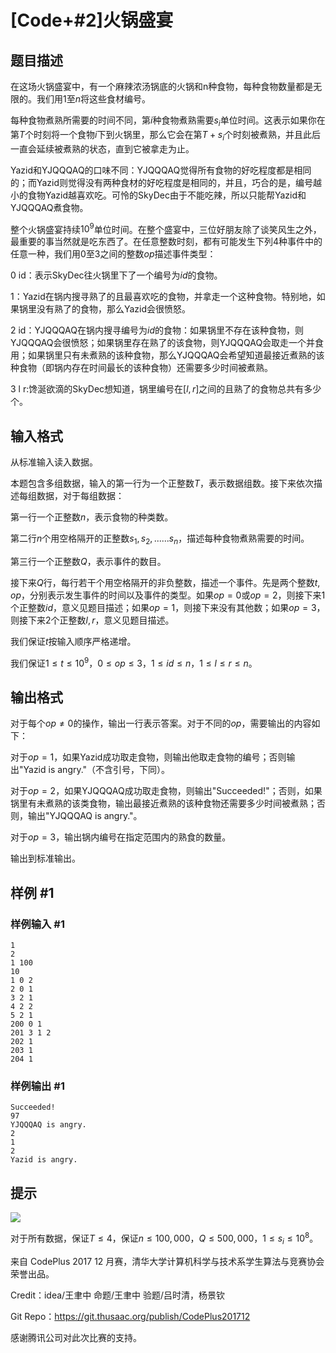 # [Code+#2]火锅盛宴

## 题目描述

在这场火锅盛宴中，有一个麻辣浓汤锅底的火锅和n种食物，每种食物数量都是无限的。我们用$1$至$n$将这些食材编号。


每种食物煮熟所需要的时间不同，第$i$种食物煮熟需要$s_i$单位时间。这表示如果你在第$T$个时刻将一个食物$i$下到火锅里，那么它会在第$T+s_i$个时刻被煮熟，并且此后一直会延续被煮熟的状态，直到它被拿走为止。


Yazid和YJQQQAQ的口味不同：YJQQQAQ觉得所有食物的好吃程度都是相同的；而Yazid则觉得没有两种食材的好吃程度是相同的，并且，巧合的是，编号越小的食物Yazid越喜欢吃。可怜的SkyDec由于不能吃辣，所以只能帮Yazid和YJQQQAQ煮食物。


整个火锅盛宴持续$10^9$单位时间。在整个盛宴中，三位好朋友除了谈笑风生之外，最重要的事当然就是吃东西了。在任意整数时刻，都有可能发生下列4种事件中的任意一种，我们用$0$至$3$之间的整数$op$描述事件类型：

0 id：表示SkyDec往火锅里下了一个编号为$id$的食物。

1：Yazid在锅内搜寻熟了的且最喜欢吃的食物，并拿走一个这种食物。特别地，如果锅里没有熟了的食物，那么Yazid会很愤怒。

2 id：YJQQQAQ在锅内搜寻编号为$id$的食物：如果锅里不存在该种食物，则YJQQQAQ会很愤怒；如果锅里存在熟了的该食物，则YJQQQAQ会取走一个并食用；如果锅里只有未煮熟的该种食物，那么YJQQQAQ会希望知道最接近煮熟的该种食物（即锅内存在时间最长的该种食物）还需要多少时间被煮熟。

3 l r:馋涎欲滴的SkyDec想知道，锅里编号在$[l,r]$之间的且熟了的食物总共有多少个。


## 输入格式

从标准输入读入数据。


本题包含多组数据，输入的第一行为一个正整数$T$，表示数据组数。接下来依次描述每组数据，对于每组数据：


第一行一个正整数$n$，表示食物的种类数。


第二行$n$个用空格隔开的正整数$s_1,s_2,......s_n$，描述每种食物煮熟需要的时间。


第三行一个正整数$Q$，表示事件的数目。


接下来$Q$行，每行若干个用空格隔开的非负整数，描述一个事件。先是两个整数$t,op$，分别表示发生事件的时间以及事件的类型。如果$op=0$或$op=2$，则接下来$1$个正整数$id$，意义见题目描述；如果$op=1$，则接下来没有其他数；如果$op=3$，则接下来$2$个正整数$l,r$，意义见题目描述。


我们保证$t$按输入顺序严格递增。


我们保证$1\leq t\leq 10^9$，$0\leq op\leq 3$，$1\leq id\leq n$，$1\leq l\leq r\leq n$。


## 输出格式

对于每个$op\neq 0$的操作，输出一行表示答案。对于不同的$op$，需要输出的内容如下：


对于$op=1$，如果Yazid成功取走食物，则输出他取走食物的编号；否则输出"Yazid is angry."（不含引号，下同）。

对于$op=2$，如果YJQQQAQ成功取走食物，则输出"Succeeded!"；否则，如果锅里有未煮熟的该类食物，输出最接近煮熟的该种食物还需要多少时间被煮熟；否则，输出"YJQQQAQ is angry."。

对于$op=3$，输出锅内编号在指定范围内的熟食的数量。

输出到标准输出。


## 样例 #1

### 样例输入 #1
```
1
2
1 100
10
1 0 2
2 0 1
3 2 1
4 2 2
5 2 1
200 0 1
201 3 1 2
202 1
203 1
204 1
```

### 样例输出 #1

```
Succeeded!
97
YJQQQAQ is angry.
2
1
2
Yazid is angry.
```

## 提示

 ![](https://cdn.luogu.com.cn/upload/pic/12656.png) 

对于所有数据，保证$T\leq 4$，保证$n\leq 100,000$，$Q\leq 500,000$，$1\leq s_i\leq 10^8$。


来自 CodePlus 2017 12 月赛，清华大学计算机科学与技术系学生算法与竞赛协会 荣誉出品。

Credit：idea/王聿中 命题/王聿中 验题/吕时清，杨景钦

Git Repo：https://git.thusaac.org/publish/CodePlus201712

感谢腾讯公司对此次比赛的支持。


